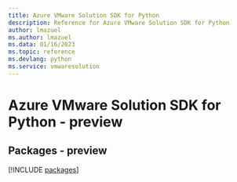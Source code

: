 ```yaml
---
title: Azure VMware Solution SDK for Python
description: Reference for Azure VMware Solution SDK for Python
author: lmazuel
ms.author: lmazuel
ms.data: 01/16/2023
ms.topic: reference
ms.devlang: python
ms.service: vmwaresolution
---
```

# Azure VMware Solution SDK for Python - preview
## Packages - preview
[!INCLUDE [packages](vmware-solution-index.md)]